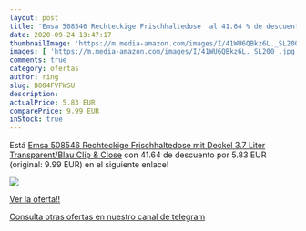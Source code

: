 ```yaml
---
layout: post
title: 'Emsa 508546 Rechteckige Frischhaltedose  al 41.64 % de descuento'
date: 2020-09-24 13:47:17
thumbnailImage: 'https://m.media-amazon.com/images/I/41WU6QBkz6L._SL200_.jpg'
images: [ 'https://m.media-amazon.com/images/I/41WU6QBkz6L._SL200_.jpg' ]
comments: true
category: ofertas
author: ring
slug: B004FVFWSU
description:
actualPrice: 5.83 EUR
comparePrice: 9.99 EUR
inStock: true
---
```


Está [Emsa 508546 Rechteckige Frischhaltedose mit Deckel  3.7 Liter  Transparent/Blau  Clip & Close](https://www.amazon.com/dp/B004FVFWSU/?tag=redken08-20) con 41.64 de descuento por 5.83 EUR (original: 9.99 EUR) en el siguiente enlace!

[![](https://m.media-amazon.com/images/I/41WU6QBkz6L._SL200_.jpg)](https://www.amazon.com/dp/B004FVFWSU/?tag=redken08-20)

[Ver la oferta!!](https://www.amazon.com/dp/B004FVFWSU/?tag=redken08-20)

[Consulta otras ofertas en nuestro canal de telegram](https://t.me/s/ofertas25)
